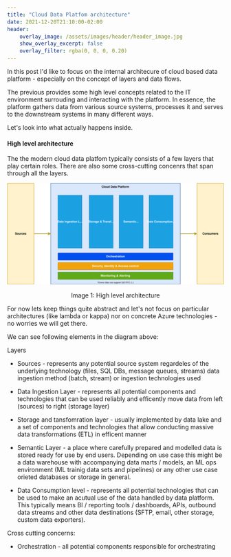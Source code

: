 ```yaml
---
title: "Cloud Data Platfom architecture"
date: 2021-12-20T21:10:00-02:00
header:
    overlay_image: /assets/images/header/header_image.jpg
    show_overlay_excerpt: false
    overlay_filter: rgba(0, 0, 0, 0.20)
---
```


In this post I'd like to focus on the internal architecure of cloud based data platform - especially on the concept of layers and data flows.  

The previous provides some high level concepts related to the IT environment surrouding and interacting with the platform. In essence, the platform gathers data from various source systems, processes it and serves to the downstream systems in many different ways. 

Let's look into what actually happens inside.

#### High level architecture

The the modern cloud data platfom typically consists of a few layers that play certain roles. There are also some cross-cutting concenrs that span through all the layers. 

![Traditional on-prem DW/BI solution](/assets/images/2021-12-20-cdp-arch/high-level.svg)
<p style="text-align: center;">Image 1: High level architecture</p>

For now lets keep things quite abstract and let's not focus on particular architectures (like lambda or kappa) nor on concrete Azure technologies - no worries we will get there. 

We can see following elements in the diagram above:

Layers

- Sources - represents any potential source system regardeles of the underlying technology (files, SQL DBs, message queues, streams) data ingestion method (batch, stream) or ingestion technologies used

- Data Ingestion Layer - represents all potential components and technologies that can be used reliably and efficently move data from left (sources) to right (storage layer) 

- Storage and tansfomration layer - usually implemented by data lake and a set of components and technologies that allow conducting massive data transformations (ETL) in efficent manner

- Semantic Layer - a place where carefully prepared and modelled data is stored ready for use by end users. Depending on use case this might be a data warehouse with accompanying data marts / models, an ML ops environment (ML trainig data sets and pipelines) or any other use case orieted databases or storage in general.

- Data Consumption level - represents all potential technologies that can be used to make an acutual use of the data handled by data platform. This typically means BI / reporting tools / dashboards, APIs, outbound data streams and other data destinations (SFTP, email, other storage, custom data exporters).

Cross cutting concerns:

- Orchestration - all potential components responsible for orchestrating  
